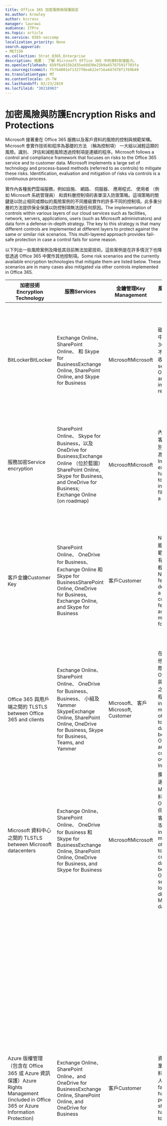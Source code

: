```yaml
---
title: Office 365 加密風險與保護設定
ms.author: krowley
author: kccross
manager: laurawi
audience: ITPro
ms.topic: article
ms.service: O365-seccomp
localization_priority: None
search.appverid:
- MET150
ms.collection: Strat_O365_Enterprise
description: 摘要： 了解 Microsoft Office 365 中的資料恢復能力。
ms.openlocfilehash: 650f6a915b2d35eddd30e25b9a45787591f783fa
ms.sourcegitcommit: f57b4001ef1327f0ea622e716a4d7d78f1769b49
ms.translationtype: MT
ms.contentlocale: zh-TW
ms.lasthandoff: 02/23/2019
ms.locfileid: "30218903"
---
```

# <a name="encryption-risks-and-protections"></a><span data-ttu-id="8c255-103">加密風險與防護</span><span class="sxs-lookup"><span data-stu-id="8c255-103">Encryption Risks and Protections</span></span>

<span data-ttu-id="8c255-p101">Microsoft 接著重在 Office 365 服務以及客戶資料的風險的控制與規範架構。Microsoft 會實作技術和程序為基礎的方法 （稱為控制項） 一大組以減輕這類的風險。識別、 評估和減輕風險透過控制項是連續的程序。</span><span class="sxs-lookup"><span data-stu-id="8c255-p101">Microsoft follows a control and compliance framework that focuses on risks to the Office 365 service and to customer data. Microsoft implements a large set of technology and process-based methods (referred to as controls) to mitigate these risks. Identification, evaluation and mitigation of risks via controls is a continuous process.</span></span> 

<span data-ttu-id="8c255-p102">實作內各種我們雲端服務，例如設施、 網路、 伺服器、 應用程式、 使用者 （例如 Microsoft 系統管理員） 和資料層控制項的表單深入防禦策略。這項策略的關鍵是以防止相同或類似的風險案例的不同層級實作的許多不同的控制項。此多重分層的方法提供保全保護以防控制項無法因任何原因。</span><span class="sxs-lookup"><span data-stu-id="8c255-p102">The implementation of controls within various layers of our cloud services such as facilities, network, servers, applications, users (such as Microsoft administrators) and data form a defense-in-depth strategy. The key to this strategy is that many different controls are implemented at different layers to protect against the same or similar risk scenarios. This multi-layered approach provides fail-safe protection in case a control fails for some reason.</span></span>

<span data-ttu-id="8c255-p103">以下列出一些風險案例及降低其目前無法加密技術。這些案例是在許多情況下也降低透過 Office 365 中實作其他控制項。</span><span class="sxs-lookup"><span data-stu-id="8c255-p103">Some risk scenarios and the currently available encryption technologies that mitigate them are listed below. These scenarios are in many cases also mitigated via other controls implemented in Office 365.</span></span>

| <span data-ttu-id="8c255-112">加密技術</span><span class="sxs-lookup"><span data-stu-id="8c255-112">Encryption Technology</span></span> | <span data-ttu-id="8c255-113">服務</span><span class="sxs-lookup"><span data-stu-id="8c255-113">Services</span></span> | <span data-ttu-id="8c255-114">金鑰管理</span><span class="sxs-lookup"><span data-stu-id="8c255-114">Key Management</span></span> | <span data-ttu-id="8c255-115">風險案例</span><span class="sxs-lookup"><span data-stu-id="8c255-115">Risk Scenario</span></span> | <span data-ttu-id="8c255-116">值</span><span class="sxs-lookup"><span data-stu-id="8c255-116">Value</span></span> |
|----------------------------------------------------------------------------------|--------------------------------------------------------------------------------------------------|---------------------|------------------------------------------------------------------------------------------------------------------------------------------|---------------------------------------------------------------------------------------------------------------------------------------------------------------------------------------------------------------------------------------------------------------------------------------------------------------------------------------------------------------------------------------------------------------------------------|
| <span data-ttu-id="8c255-117">BitLocker</span><span class="sxs-lookup"><span data-stu-id="8c255-117">BitLocker</span></span> | <span data-ttu-id="8c255-118">Exchange Online、 SharePoint Online、 和 Skype for Business</span><span class="sxs-lookup"><span data-stu-id="8c255-118">Exchange Online, SharePoint Online, and Skype for Business</span></span> | <span data-ttu-id="8c255-119">Microsoft</span><span class="sxs-lookup"><span data-stu-id="8c255-119">Microsoft</span></span> | <span data-ttu-id="8c255-120">磁碟或伺服器中的 Office 365 竊取或不正確地回收。</span><span class="sxs-lookup"><span data-stu-id="8c255-120">Disks or servers in Office 365 are stolen or improperly recycled.</span></span> | <span data-ttu-id="8c255-121">BitLocker 提供以防止因為竊或不正確地回收硬體 （伺服器/磁碟） 的資料遺失的保全方法。</span><span class="sxs-lookup"><span data-stu-id="8c255-121">BitLocker provides a fail-safe approach to protect against loss of data due to stolen or improperly recycled hardware (server/disk).</span></span> |
| <span data-ttu-id="8c255-122">服務加密</span><span class="sxs-lookup"><span data-stu-id="8c255-122">Service encryption</span></span> | <span data-ttu-id="8c255-123">SharePoint Online、 Skype for Business，以及 OneDrive for Business;Exchange Online （位於藍圖）</span><span class="sxs-lookup"><span data-stu-id="8c255-123">SharePoint Online, Skype for Business, and OneDrive for Business; Exchange Online (on roadmap)</span></span> | <span data-ttu-id="8c255-124">Microsoft</span><span class="sxs-lookup"><span data-stu-id="8c255-124">Microsoft</span></span> | <span data-ttu-id="8c255-125">內部或外部駭客嘗試存取個別檔案/資料為 blob。</span><span class="sxs-lookup"><span data-stu-id="8c255-125">Internal or external hacker tries to access individual files/data as a blob.</span></span> | <span data-ttu-id="8c255-p104">將加密的資料無法解密沒有存取權。協助減輕駭客存取資料的風險。</span><span class="sxs-lookup"><span data-stu-id="8c255-p104">The encrypted data cannot be decrypted without access to keys. Helps to mitigate risk of a hacker accessing data.</span></span> |
| <span data-ttu-id="8c255-128">客戶金鑰</span><span class="sxs-lookup"><span data-stu-id="8c255-128">Customer Key</span></span> | <span data-ttu-id="8c255-129">SharePoint Online、 OneDrive for Business、 Exchange Online 和 Skype for Business</span><span class="sxs-lookup"><span data-stu-id="8c255-129">SharePoint Online, OneDrive for Business, Exchange Online, and Skype for Business</span></span> | <span data-ttu-id="8c255-130">客戶</span><span class="sxs-lookup"><span data-stu-id="8c255-130">Customer</span></span> | <span data-ttu-id="8c255-131">N/A （這項功能的設計為規範功能 ； 沒有任何風險減輕方式）。</span><span class="sxs-lookup"><span data-stu-id="8c255-131">N/A (This feature is designed as a compliance feature; not as a mitigation for any risk.)</span></span> | <span data-ttu-id="8c255-132">可協助客戶符合內部法規和規範義務並維持與 Office 365 服務和撤銷 Microsoft 的資料的存取權的能力</span><span class="sxs-lookup"><span data-stu-id="8c255-132">Helps customers meet internal regulation and compliance obligations, and the ability to leave the Office 365 service and revoke Microsoft’s access to data</span></span> |
| <span data-ttu-id="8c255-133">Office 365 與用戶端之間的 TLS</span><span class="sxs-lookup"><span data-stu-id="8c255-133">TLS between Office 365 and clients</span></span> | <span data-ttu-id="8c255-134">Exchange Online、 SharePoint Online、 OneDrive for Business、 Business、 小組及 Yammer Skype</span><span class="sxs-lookup"><span data-stu-id="8c255-134">Exchange Online, SharePoint Online, OneDrive for Business, Skype for Business, Teams, and Yammer</span></span> | <span data-ttu-id="8c255-135">Microsoft、 客戶</span><span class="sxs-lookup"><span data-stu-id="8c255-135">Microsoft, Customer</span></span> | <span data-ttu-id="8c255-136">在中間人或其他攻擊點選網際網路上的 Office 365 與用戶端電腦之間的資料流程。</span><span class="sxs-lookup"><span data-stu-id="8c255-136">Man-in-the-middle or other attack to tap the data flow between Office 365 and client computers over Internet.</span></span> | <span data-ttu-id="8c255-137">這項實作提供值給 Microsoft 和客戶並為其流向為 Office 365 與用戶端之間可確保資料完整性。</span><span class="sxs-lookup"><span data-stu-id="8c255-137">This implementation provides value to both Microsoft and customers and assures data integrity as it flows between Office 365 and the client.</span></span> |
| <span data-ttu-id="8c255-138">Microsoft 資料中心之間的 TLS</span><span class="sxs-lookup"><span data-stu-id="8c255-138">TLS between Microsoft datacenters</span></span> | <span data-ttu-id="8c255-139">Exchange Online、 SharePoint Online、 OneDrive for Business 和 Skype for Business</span><span class="sxs-lookup"><span data-stu-id="8c255-139">Exchange Online, SharePoint Online, OneDrive for Business, and Skype for Business</span></span> | <span data-ttu-id="8c255-140">Microsoft</span><span class="sxs-lookup"><span data-stu-id="8c255-140">Microsoft</span></span> | <span data-ttu-id="8c255-141">攔截或其他點選位於不同的 Microsoft 資料中心的 Office 365 伺服器之間的客戶資料流的攻擊。</span><span class="sxs-lookup"><span data-stu-id="8c255-141">Man-in-the-middle or other attack to tap the customer data flow between Office 365 servers located in different Microsoft datacenters.</span></span> | <span data-ttu-id="8c255-142">這項實作是另一種方法來保護資料針對 Microsoft 資料中心間的攻擊。</span><span class="sxs-lookup"><span data-stu-id="8c255-142">This implementation is another method to protect data against attacks between Microsoft datacenters.</span></span> |
| <span data-ttu-id="8c255-143">Azure 版權管理 （包含在 Office 365 或 Azure 資訊保護）</span><span class="sxs-lookup"><span data-stu-id="8c255-143">Azure Rights Management (included in Office 365 or Azure Information Protection)</span></span> | <span data-ttu-id="8c255-144">Exchange Online、 SharePoint Online，and OneDrive for Business</span><span class="sxs-lookup"><span data-stu-id="8c255-144">Exchange Online, SharePoint Online, and OneDrive for Business</span></span> | <span data-ttu-id="8c255-145">客戶</span><span class="sxs-lookup"><span data-stu-id="8c255-145">Customer</span></span> | <span data-ttu-id="8c255-146">資料可分為作業的不應有資料的存取權的人員。</span><span class="sxs-lookup"><span data-stu-id="8c255-146">Data falls into the hands of a person who should not have access to the data.</span></span> | <span data-ttu-id="8c255-p105">Azure 的資訊保護使用 Azure RMS 以提供值給客戶使用的加密、 identity 及授權的原則說明安全的檔案和電子郵件跨多個裝置。Azure RMS 提供值給其中所有電子郵件來自 Office 365 中符合特定準則 （亦即給特定地址的所有電子郵件） 可以自動加密之前所要取得傳送到另一個收件者的客戶。</span><span class="sxs-lookup"><span data-stu-id="8c255-p105">Azure Information Protection uses Azure RMS which provides value to customers by using encryption, identity, and authorization policies to help secure files and email across multiple devices. Azure RMS provides value to customers where all emails originating from Office 365 that match certain criteria (i.e., all emails to a certain address) can be automatically encrypted before they get sent to another recipient.</span></span> |
| <span data-ttu-id="8c255-149">S/MIME</span><span class="sxs-lookup"><span data-stu-id="8c255-149">S/MIME</span></span> | <span data-ttu-id="8c255-150">Exchange Online</span><span class="sxs-lookup"><span data-stu-id="8c255-150">Exchange Online</span></span> | <span data-ttu-id="8c255-151">客戶</span><span class="sxs-lookup"><span data-stu-id="8c255-151">Customer</span></span> | <span data-ttu-id="8c255-152">電子郵件可分為作業的未預定的收件者的人員。</span><span class="sxs-lookup"><span data-stu-id="8c255-152">Email falls into the hands of a person who is not the intended recipient.</span></span> | <span data-ttu-id="8c255-153">S/MIME 以確保使用 S/MIME 加密的電子郵件僅解密直接收件者的電子郵件，客戶提供值。</span><span class="sxs-lookup"><span data-stu-id="8c255-153">S/MIME provides value to customers by assuring that email encrypted with S/MIME can only be decrypted by the direct recipient of the email.</span></span> |
| <span data-ttu-id="8c255-154">Office 365 郵件加密</span><span class="sxs-lookup"><span data-stu-id="8c255-154">Office 365 Message Encryption</span></span> | <span data-ttu-id="8c255-155">Exchange Online、 SharePoint Online</span><span class="sxs-lookup"><span data-stu-id="8c255-155">Exchange Online, SharePoint Online</span></span> | <span data-ttu-id="8c255-156">客戶</span><span class="sxs-lookup"><span data-stu-id="8c255-156">Customer</span></span> | <span data-ttu-id="8c255-157">電子郵件，包括受保護的附件都屬於作業的人內或外部 Office 365 不是預定的收件者的電子郵件。</span><span class="sxs-lookup"><span data-stu-id="8c255-157">Email, including protected attachments, falls in hands of a person either within or outside Office 365 who is not the intended recipient of the email.</span></span> | <span data-ttu-id="8c255-158">OME 提供值給客戶其中所有電子郵件來自 Office 365 中符合特定準則 （亦即給特定地址的所有電子郵件） 會自動加密之前所要取得傳送至另一個內部或外部收件者。</span><span class="sxs-lookup"><span data-stu-id="8c255-158">OME provides value to customers where all emails originating from Office 365 that match certain criteria (i.e., all emails to a certain address) are automatically encrypted before they get sent to another internal or an external recipient.</span></span> |
| <span data-ttu-id="8c255-159">與協力廠商組織的 SMTP TLS</span><span class="sxs-lookup"><span data-stu-id="8c255-159">SMTP TLS with partner organization</span></span> | <span data-ttu-id="8c255-160">Exchange Online</span><span class="sxs-lookup"><span data-stu-id="8c255-160">Exchange Online</span></span> | <span data-ttu-id="8c255-161">客戶</span><span class="sxs-lookup"><span data-stu-id="8c255-161">Customer</span></span> | <span data-ttu-id="8c255-162">電子郵件是透過從 Office 365 租用戶至另一個合作夥伴組織的傳送過程中的中間人或其他攻擊的攔截。</span><span class="sxs-lookup"><span data-stu-id="8c255-162">Email is intercepted via a man-in-the-middle or other attack while in transit from an Office 365 tenant to another partner organization.</span></span> | <span data-ttu-id="8c255-163">此案例會提供值給客戶如此他們可以傳送/接收其 Office 365 租用戶和加密的 SMTP 通道內的其合作夥伴電子郵件組織之間的所有電子郵件。</span><span class="sxs-lookup"><span data-stu-id="8c255-163">This scenario provides value to the customer such that they can send/receive all emails between their Office 365 tenant and their partner’s email organization inside an encrypted SMTP channel.</span></span> |

## <a name="encryption-technologies-available-in-office-365-multi-tenant-environments"></a><span data-ttu-id="8c255-164">Office 365 的多重租賃環境中可用的加密技術</span><span class="sxs-lookup"><span data-stu-id="8c255-164">Encryption technologies available in Office 365 multi-tenant environments</span></span>

| <span data-ttu-id="8c255-165">加密技術</span><span class="sxs-lookup"><span data-stu-id="8c255-165">Encryption Technology</span></span> | <span data-ttu-id="8c255-166">由實作</span><span class="sxs-lookup"><span data-stu-id="8c255-166">Implemented by</span></span> | <span data-ttu-id="8c255-167">金鑰交換演算法和強度</span><span class="sxs-lookup"><span data-stu-id="8c255-167">Key Exchange Algorithm and Strength</span></span> | <span data-ttu-id="8c255-168">金鑰管理 \*</span><span class="sxs-lookup"><span data-stu-id="8c255-168">Key Management\*</span></span> | <span data-ttu-id="8c255-169">FIPS 140-2 驗證</span><span class="sxs-lookup"><span data-stu-id="8c255-169">FIPS 140-2 Validated</span></span> |
|----------------------------------------------------------------------------------|-------------------------|------------------------------------------------------------------------------------------------------------------------------------------------------------------------------------|--------------------------------------------------------------------------------------------------------------------------------------------------------------------------------------------------------------------------------------------------------------------------------------------------------------------------------------------------------------------------------------------------------------------------------------------------------------------------------------------------------------------------------------------------------------------------------------------------------------------------------------------------------------------------------------------------------------------------------------------------------------------------------------------------------------------------------------------------------------------------------------------------------------|-----------------------------------------------------------------------|
| <span data-ttu-id="8c255-170">BitLocker</span><span class="sxs-lookup"><span data-stu-id="8c255-170">BitLocker</span></span> | <span data-ttu-id="8c255-171">Exchange Online</span><span class="sxs-lookup"><span data-stu-id="8c255-171">Exchange Online</span></span> | <span data-ttu-id="8c255-172">AES 128 位元 +</span><span class="sxs-lookup"><span data-stu-id="8c255-172">AES 128-bit+</span></span> | <span data-ttu-id="8c255-p106">AES 外部索引鍵儲存在密碼安全和 Exchange 伺服器的登錄中。秘密安全是需要高層級的權限提高及核准存取的安全存放庫。Access 可以要求並核准只能透過使用呼叫 Lockbox 內部工具。AES 外部索引鍵是也儲存在信任的平台模組中的伺服器。48 位數數字密碼會儲存在 Active Directory，並且受到 Lockbox。</span><span class="sxs-lookup"><span data-stu-id="8c255-p106">AES external key is stored in a Secret Safe and in the registry of the Exchange server. The Secret Safe is a secured repository that requires high-level elevation and approvals to access. Access can be requested and approved only by using an internal tool called Lockbox. The AES external key is also stored in the Trusted Platform Module in the server. A 48-digit numerical password is stored in Active Directory and protected by Lockbox.</span></span> | <span data-ttu-id="8c255-178">是，使用之伺服器 AES 256 位元 \* \*</span><span class="sxs-lookup"><span data-stu-id="8c255-178">Yes, for servers that use AES 256-bit\*\*</span></span> |
|  | <span data-ttu-id="8c255-179">SharePoint Online</span><span class="sxs-lookup"><span data-stu-id="8c255-179">SharePoint Online</span></span> | <span data-ttu-id="8c255-180">AES 256 位元</span><span class="sxs-lookup"><span data-stu-id="8c255-180">AES 256-bit</span></span> | <span data-ttu-id="8c255-p107">AES 外部索引鍵儲存在密碼安全。秘密安全是需要高層級的權限提高及核准存取的安全存放庫。Access 可以要求並核准只能透過使用呼叫 Lockbox 內部工具。AES 外部索引鍵是也儲存在信任的平台模組中的伺服器。48 位數數字密碼會儲存在 Active Directory，並且受到 Lockbox。</span><span class="sxs-lookup"><span data-stu-id="8c255-p107">AES external key is stored in a Secret Safe. The Secret Safe is a secured repository that requires high-level elevation and approvals to access. Access can be requested and approved only by using an internal tool called Lockbox. The AES external key is also stored in the Trusted Platform Module in the server. A 48-digit numerical password is stored in Active Directory and protected by Lockbox.</span></span> | <span data-ttu-id="8c255-186">是</span><span class="sxs-lookup"><span data-stu-id="8c255-186">Yes</span></span> |
|  | <span data-ttu-id="8c255-187">商務用 Skype</span><span class="sxs-lookup"><span data-stu-id="8c255-187">Skype for Business</span></span> | <span data-ttu-id="8c255-188">AES 256 位元</span><span class="sxs-lookup"><span data-stu-id="8c255-188">AES 256-bit</span></span> | <span data-ttu-id="8c255-p108">AES 外部索引鍵儲存在密碼安全。秘密安全是需要高層級的權限提高及核准存取的安全存放庫。Access 可以要求並核准只能透過使用呼叫 Lockbox 內部工具。AES 外部索引鍵是也儲存在信任的平台模組中的伺服器。48 位數數字密碼會儲存在 Active Directory，並且受到 Lockbox。</span><span class="sxs-lookup"><span data-stu-id="8c255-p108">AES external key is stored in a Secret Safe. The Secret Safe is a secured repository that requires high-level elevation and approvals to access. Access can be requested and approved only by using an internal tool called Lockbox. The AES external key is also stored in the Trusted Platform Module in the server. A 48-digit numerical password is stored in Active Directory and protected by Lockbox.</span></span> | <span data-ttu-id="8c255-194">是</span><span class="sxs-lookup"><span data-stu-id="8c255-194">Yes</span></span> |
| <span data-ttu-id="8c255-195">服務加密</span><span class="sxs-lookup"><span data-stu-id="8c255-195">Service Encryption</span></span> | <span data-ttu-id="8c255-196">SharePoint Online</span><span class="sxs-lookup"><span data-stu-id="8c255-196">SharePoint Online</span></span> | <span data-ttu-id="8c255-197">AES 256 位元</span><span class="sxs-lookup"><span data-stu-id="8c255-197">AES 256-bit</span></span> | <span data-ttu-id="8c255-p109">用來加密 blob 的機碼儲存在 SharePoint Online 內容資料庫。SharePoint Online 內容資料庫會受到資料庫的存取控制及靜態加密。使用 TDE Azure SQL 資料庫中執行加密。在 SharePoint Online、 不在租用戶層級的服務層級都是這些機密資料。（有時稱為主索引鍵） 這些機密資料儲存在稱為 「 機碼儲存在個別安全儲存機制。TDE 提供在作用中的資料庫和資料庫備份和交易記錄檔的其餘部分的安全性。當客戶提供選擇性的機碼時，客戶機碼儲存在 Azure 機碼存放庫，並服務使用按鍵來加密租用戶金鑰，這用來加密網站金鑰，然後用來加密檔案層級索引鍵。基本上時客戶提供金鑰, 已導入新的金鑰階層。</span><span class="sxs-lookup"><span data-stu-id="8c255-p109">The keys used to encrypt the blobs are stored in the SharePoint Online Content Database. The SharePoint Online Content Databases is protected by database access controls and encryption at rest. Encryption is performed using TDE in Azure SQL Database. These secrets are at the service level for SharePoint Online, not at the tenant level. These secrets (sometimes referred to as the master keys) are stored in a separate secure repository called the Key Store. TDE provides security at rest for both the active database and the database backups and transaction logs. When customers provide the optional key, the customer key is stored in Azure Key Vault, and the service uses the key to encrypt a tenant key, which is used to encrypt a site key, which is then used to encrypt the file level keys. Essentially, a new key hierarchy is introduced when the customer provides a key.</span></span> | <span data-ttu-id="8c255-206">是</span><span class="sxs-lookup"><span data-stu-id="8c255-206">Yes</span></span> |
|  | <span data-ttu-id="8c255-207">商務用 Skype</span><span class="sxs-lookup"><span data-stu-id="8c255-207">Skype for Business</span></span> | <span data-ttu-id="8c255-208">AES 256 位元</span><span class="sxs-lookup"><span data-stu-id="8c255-208">AES 256-bit</span></span> | <span data-ttu-id="8c255-p110">使用不同的隨機產生的 256 位元金鑰加密資料的每一個小細節。加密金鑰已儲存在相對應的中繼資料 XML 檔的也要加密以每個會議的主要金鑰。一次每次會議也會隨機產生主要金鑰。</span><span class="sxs-lookup"><span data-stu-id="8c255-p110">Each piece of data is encrypted using a different randomly generated 256-bit key. The encryption key is stored in a corresponding metadata XML file which is also encrypted by a per-conference master key. The master key is also randomly generated once per conference.</span></span> | <span data-ttu-id="8c255-212">是</span><span class="sxs-lookup"><span data-stu-id="8c255-212">Yes</span></span> |
|  | <span data-ttu-id="8c255-213">Exchange Online</span><span class="sxs-lookup"><span data-stu-id="8c255-213">Exchange Online</span></span> | <span data-ttu-id="8c255-214">AES 256 位元</span><span class="sxs-lookup"><span data-stu-id="8c255-214">AES 256-bit</span></span> | <span data-ttu-id="8c255-215">使用資料加密原則使用控制由 Microsoft （位於藍圖） 或客戶 （當客戶機碼是） 的加密金鑰加密每個信箱。</span><span class="sxs-lookup"><span data-stu-id="8c255-215">Each mailbox is encrypted using a data encryption policy that uses encryption keys controlled by Microsoft (on roadmap) or by the customer (when Customer Key is used).</span></span> | <span data-ttu-id="8c255-216">是</span><span class="sxs-lookup"><span data-stu-id="8c255-216">Yes</span></span> |
| <span data-ttu-id="8c255-217">Office 365 與用戶端/協力廠商之間的 TLS</span><span class="sxs-lookup"><span data-stu-id="8c255-217">TLS between Office 365 and clients/partners</span></span> | <span data-ttu-id="8c255-218">Exchange Online</span><span class="sxs-lookup"><span data-stu-id="8c255-218">Exchange Online</span></span> | [<span data-ttu-id="8c255-219">支援多個編碼器套件的隨機 TLS</span><span class="sxs-lookup"><span data-stu-id="8c255-219">Opportunistic TLS supporting multiple cipher suites</span></span>](https://technet.microsoft.com/en-us/library/mt163898.aspx) | <span data-ttu-id="8c255-220">Exchange Online (outlook.office.com) 的 TLS 憑證是由巴爾的摩 CyberTrust 根發出 2048年位元 SHA256RSA 憑證。</span><span class="sxs-lookup"><span data-stu-id="8c255-220">The TLS certificate for Exchange Online (outlook.office.com) is a 2048-bit SHA256RSA certificate issued by Baltimore CyberTrust Root.</span></span> <br> <br> <span data-ttu-id="8c255-221">Exchange Online 的 TLS 根憑證是由巴爾的摩 CyberTrust 根發出 2048年位元 SHA1RSA 憑證。</span><span class="sxs-lookup"><span data-stu-id="8c255-221">The TLS root certificate for Exchange Online is a 2048-bit SHA1RSA certificate issued by Baltimore CyberTrust Root.</span></span> | <span data-ttu-id="8c255-222">[是]、 具有 256 位元加密強度的 TLS 1.2 時</span><span class="sxs-lookup"><span data-stu-id="8c255-222">Yes, when TLS 1.2 with 256-bit cipher strength is used</span></span> |
|  | <span data-ttu-id="8c255-223">SharePoint Online</span><span class="sxs-lookup"><span data-stu-id="8c255-223">SharePoint Online</span></span> | <span data-ttu-id="8c255-224">使用 AES 256 TLS 1.2 版</span><span class="sxs-lookup"><span data-stu-id="8c255-224">TLS 1.2 with AES 256</span></span> <br> <br> <span data-ttu-id="8c255-225">[商務用 OneDrive 和 SharePoint Online 中的資料加密](https://technet.microsoft.com/en-us/library/dn905447.aspx) (英文)</span><span class="sxs-lookup"><span data-stu-id="8c255-225">[Data Encryption in OneDrive for Business and SharePoint Online](https://technet.microsoft.com/en-us/library/dn905447.aspx)</span></span> | <span data-ttu-id="8c255-226">SharePoint Online 的 TLS 憑證 (\*。 sharepoint.com) 是由巴爾的摩 CyberTrust 根發出 2048年位元 SHA256RSA 憑證。</span><span class="sxs-lookup"><span data-stu-id="8c255-226">The TLS certificate for SharePoint Online (\*.sharepoint.com) is a 2048-bit SHA256RSA certificate issued by Baltimore CyberTrust Root.</span></span> <br> <br> <span data-ttu-id="8c255-227">SharePoint Online 的 TLS 根憑證是由巴爾的摩 CyberTrust 根發出 2048年位元 SHA1RSA 憑證。</span><span class="sxs-lookup"><span data-stu-id="8c255-227">The TLS root certificate for SharePoint Online is a 2048-bit SHA1RSA certificate issued by Baltimore CyberTrust Root.</span></span> | <span data-ttu-id="8c255-228">是</span><span class="sxs-lookup"><span data-stu-id="8c255-228">Yes</span></span> |
|  | <span data-ttu-id="8c255-229">商務用 Skype</span><span class="sxs-lookup"><span data-stu-id="8c255-229">Skype for Business</span></span> | [<span data-ttu-id="8c255-230">TLS 進行 SIP 通訊和 PSOM 資料共用工作階段</span><span class="sxs-lookup"><span data-stu-id="8c255-230">TLS for SIP communications and PSOM data sharing sessions</span></span>](https://support.office.com/article/Set-up-your-network-for-Skype-for-Business-Online-d21f89b0-3afc-432e-b735-036b2432fdbf) | <span data-ttu-id="8c255-231">Skype for Business 的 TLS 憑證 (\*。 建立與 lync.com) 是由巴爾的摩 CyberTrust 根發出 2048年位元 SHA256RSA 憑證。</span><span class="sxs-lookup"><span data-stu-id="8c255-231">The TLS certificate for Skype for Business (\*.lync.com) is a 2048-bit SHA256RSA certificate issued by Baltimore CyberTrust Root.</span></span> <br> <br> <span data-ttu-id="8c255-232">Skype for Business 的 TLS 根憑證是由巴爾的摩 CyberTrust 根發出 2048年位元 SHA256RSA 憑證。</span><span class="sxs-lookup"><span data-stu-id="8c255-232">The TLS root certificate for Skype for Business is a 2048-bit SHA256RSA certificate issued by Baltimore CyberTrust Root.</span></span> | <span data-ttu-id="8c255-233">是</span><span class="sxs-lookup"><span data-stu-id="8c255-233">Yes</span></span> |
|  | <span data-ttu-id="8c255-234">Microsoft Teams</span><span class="sxs-lookup"><span data-stu-id="8c255-234">Microsoft Teams</span></span> | <span data-ttu-id="8c255-235">使用 AES 256 TLS 1.2 版</span><span class="sxs-lookup"><span data-stu-id="8c255-235">TLS 1.2 with AES 256</span></span> <br> <br> [<span data-ttu-id="8c255-236">常見問題集相關的 Microsoft 小組 – 系統說明</span><span class="sxs-lookup"><span data-stu-id="8c255-236">Frequently asked questions about Microsoft Teams – Admin Help</span></span>](https://docs.microsoft.com/MicrosoftTeams/teams-overview) | <span data-ttu-id="8c255-237">（teams.microsoft.com、 edge.skype.com） 的 Microsoft 小組的 TLS 憑證是由巴爾的摩 CyberTrust 根發出 2048年位元 SHA256RSA 憑證。</span><span class="sxs-lookup"><span data-stu-id="8c255-237">The TLS certificate for Microsoft Teams (teams.microsoft.com, edge.skype.com) is a 2048-bit SHA256RSA certificate issued by Baltimore CyberTrust Root.</span></span> <br> <br> <span data-ttu-id="8c255-238">Microsoft 小組的 TLS 根憑證是由巴爾的摩 CyberTrust 根發出 2048年位元 SHA256RSA 憑證。</span><span class="sxs-lookup"><span data-stu-id="8c255-238">The TLS root certificate for Microsoft Teams is a 2048-bit SHA256RSA certificate issued by Baltimore CyberTrust Root.</span></span> | <span data-ttu-id="8c255-239">是</span><span class="sxs-lookup"><span data-stu-id="8c255-239">Yes</span></span> |
| <span data-ttu-id="8c255-240">Microsoft 資料中心之間的 TLS</span><span class="sxs-lookup"><span data-stu-id="8c255-240">TLS between Microsoft datacenters</span></span> | <span data-ttu-id="8c255-241">所有的 Office 365 服務</span><span class="sxs-lookup"><span data-stu-id="8c255-241">All Office 365 services</span></span> | <span data-ttu-id="8c255-242">使用 AES 256 TLS 1.2 版</span><span class="sxs-lookup"><span data-stu-id="8c255-242">TLS 1.2 with AES 256</span></span> <br> <br> <span data-ttu-id="8c255-243">安全即時傳輸通訊協定 (SRTP)</span><span class="sxs-lookup"><span data-stu-id="8c255-243">Secure Real-time Transport Protocol (SRTP)</span></span> | <span data-ttu-id="8c255-244">Microsoft 會使用內部受管理及部署的憑證授權單位的 Microsoft 資料中心間的伺服器對伺服器通訊。</span><span class="sxs-lookup"><span data-stu-id="8c255-244">Microsoft uses an internally managed and deployed certification authority for server-to-server communications between Microsoft datacenters.</span></span> | <span data-ttu-id="8c255-245">是</span><span class="sxs-lookup"><span data-stu-id="8c255-245">Yes</span></span> |
| <span data-ttu-id="8c255-246">Azure 版權管理 （包含在 Office 365 或 Azure 資訊保護）</span><span class="sxs-lookup"><span data-stu-id="8c255-246">Azure Rights Management (included in Office 365 or Azure Information Protection)</span></span> | <span data-ttu-id="8c255-247">Exchange Online</span><span class="sxs-lookup"><span data-stu-id="8c255-247">Exchange Online</span></span> | <span data-ttu-id="8c255-p111">支援[密碼編譯模式 2](https://docs.microsoft.com/previous-versions/windows/it-pro/windows-server-2008-R2-and-2008/hh867439(v=ws.10))、 更新及增強 RMS 密碼編譯實作。它支援 RSA 2048 簽章和加密，並且 SHA-1 256 中簽章的雜湊。</span><span class="sxs-lookup"><span data-stu-id="8c255-p111">Supports [Cryptographic Mode 2](https://docs.microsoft.com/previous-versions/windows/it-pro/windows-server-2008-R2-and-2008/hh867439(v=ws.10)), an updated and enhanced RMS cryptographic implementation. It supports RSA 2048 for signature and encryption, and SHA-256 for hash in the signature.</span></span> | <span data-ttu-id="8c255-250">[受管理的 microsoft](https://docs.microsoft.com/azure/information-protection/plan-implement-tenant-key)。</span><span class="sxs-lookup"><span data-stu-id="8c255-250">[Managed by Microsoft](https://docs.microsoft.com/azure/information-protection/plan-implement-tenant-key).</span></span> | <span data-ttu-id="8c255-251">是</span><span class="sxs-lookup"><span data-stu-id="8c255-251">Yes</span></span> |
|  | <span data-ttu-id="8c255-252">SharePoint Online</span><span class="sxs-lookup"><span data-stu-id="8c255-252">SharePoint Online</span></span> | <span data-ttu-id="8c255-p112">支援[密碼編譯模式 2](https://docs.microsoft.com/previous-versions/windows/it-pro/windows-server-2008-R2-and-2008/hh867439(v=ws.10))、 更新及增強 RMS 密碼編譯實作。它支援 RSA 2048 的簽章和加密，以及 SHA-1 256 個簽章。</span><span class="sxs-lookup"><span data-stu-id="8c255-p112">Supports [Cryptographic Mode 2](https://docs.microsoft.com/previous-versions/windows/it-pro/windows-server-2008-R2-and-2008/hh867439(v=ws.10)), an updated and enhanced RMS cryptographic implementation. It supports RSA 2048 for signature and encryption, and SHA-256 for signature.</span></span> | <span data-ttu-id="8c255-255">[受管理的 microsoft](https://docs.microsoft.com/azure/information-protection/plan-implement-tenant-key)，這是預設的設定 ；或</span><span class="sxs-lookup"><span data-stu-id="8c255-255">[Managed by Microsoft](https://docs.microsoft.com/azure/information-protection/plan-implement-tenant-key), which is the default setting; or</span></span> <br> <br> <span data-ttu-id="8c255-p113">這是 Microsoft managed 金鑰另一種替代客戶管理。具有受 IT 管理 Azure 訂閱的組織可以使用 BYOK 並記錄在沒有額外收費及其使用方式。如需詳細資訊，請參閱 ＜[將您自己的金鑰的實作](https://docs.microsoft.com/azure/information-protection/plan-implement-tenant-key)。在此組態中，Thales Hsm 來保護您的機碼。如需詳細資訊，請參閱[Thales Hsm 和 Azure RMS](http://www.thales-esecurity.com/msrms/cloud)。</span><span class="sxs-lookup"><span data-stu-id="8c255-p113">Customer-managed, which is an alternative to Microsoft-managed keys. Organization that have an IT-managed Azure subscription can use BYOK and log its usage at no extra charge. For more information, see [Implementing bring your own key](https://docs.microsoft.com/azure/information-protection/plan-implement-tenant-key). In this configuration, Thales HSMs are used to protect your keys. For more information, see [Thales HSMs and Azure RMS](http://www.thales-esecurity.com/msrms/cloud).</span></span> | <span data-ttu-id="8c255-261">是</span><span class="sxs-lookup"><span data-stu-id="8c255-261">Yes</span></span> |
| <span data-ttu-id="8c255-262">S/MIME</span><span class="sxs-lookup"><span data-stu-id="8c255-262">S/MIME</span></span> | <span data-ttu-id="8c255-263">Exchange Online</span><span class="sxs-lookup"><span data-stu-id="8c255-263">Exchange Online</span></span> | <span data-ttu-id="8c255-264">密碼編譯訊息語法標準 1.5 (PKCS #7)</span><span class="sxs-lookup"><span data-stu-id="8c255-264">Cryptographic Message Syntax Standard 1.5 (PKCS #7)</span></span> | <span data-ttu-id="8c255-p114">客戶管理公開金鑰基礎結構部署而定。金鑰管理由客戶、 執行和 Microsoft 永遠不會有權存取私密金鑰用於簽署及解密。</span><span class="sxs-lookup"><span data-stu-id="8c255-p114">Depends on the customer-managed public key infrastructure deployed. Key management is performed by the customer, and Microsoft never has access to the private keys used for signing and decryption.</span></span> | <span data-ttu-id="8c255-267">是，設定來加密 3DES 或 AES256 的外寄郵件時</span><span class="sxs-lookup"><span data-stu-id="8c255-267">Yes, when configured to encrypt outgoing messages with 3DES or AES256</span></span> |
| <span data-ttu-id="8c255-268">Office 365 郵件加密</span><span class="sxs-lookup"><span data-stu-id="8c255-268">Office 365 Message Encryption</span></span> | <span data-ttu-id="8c255-269">Exchange Online</span><span class="sxs-lookup"><span data-stu-id="8c255-269">Exchange Online</span></span> | <span data-ttu-id="8c255-270">Azure RMS ([密碼編譯模式 2](https://technet.microsoft.com/en-us/library/dn569290.aspx) -簽章和加密的 RSA 2048 和 SHA-1 256 個簽章) 相同</span><span class="sxs-lookup"><span data-stu-id="8c255-270">Same as Azure RMS ([Cryptographic Mode 2](https://technet.microsoft.com/en-us/library/dn569290.aspx) - RSA 2048 for signature and encryption, and SHA-256 for signature)</span></span> | <span data-ttu-id="8c255-p115">使用 Azure 資訊保護做為其加密基礎結構。使用的加密方法取決於您用來取得用來加密和解密的郵件的 RMS 金鑰。</span><span class="sxs-lookup"><span data-stu-id="8c255-p115">Uses Azure Information Protection as its encryption infrastructure. The encryption method used depends on where you obtain the RMS keys used to encrypt and decrypt messages.</span></span> | <span data-ttu-id="8c255-273">是</span><span class="sxs-lookup"><span data-stu-id="8c255-273">Yes</span></span> |
| <span data-ttu-id="8c255-274">與協力廠商組織的 SMTP TLS</span><span class="sxs-lookup"><span data-stu-id="8c255-274">SMTP TLS with partner organization</span></span> | <span data-ttu-id="8c255-275">Exchange Online</span><span class="sxs-lookup"><span data-stu-id="8c255-275">Exchange Online</span></span> | <span data-ttu-id="8c255-276">使用 AES 256 TLS 1.2 版</span><span class="sxs-lookup"><span data-stu-id="8c255-276">TLS 1.2 with AES 256</span></span> | <span data-ttu-id="8c255-277">Exchange Online (outlook.office.com) 的 TLS 憑證是由巴爾的摩 CyberTrust 根發出 2048年位元 SHA256RSA 憑證。</span><span class="sxs-lookup"><span data-stu-id="8c255-277">The TLS certificate for Exchange Online (outlook.office.com) is a 2048-bit SHA256RSA certificate issued by Baltimore CyberTrust Root.</span></span> <br> <br> <span data-ttu-id="8c255-278">Exchange Online 的 TLS 根憑證是由巴爾的摩 CyberTrust 根發出 2048年位元 SHA1RSA 憑證。</span><span class="sxs-lookup"><span data-stu-id="8c255-278">The TLS root certificate for Exchange Online is a 2048-bit SHA1RSA certificate issued by Baltimore CyberTrust Root.</span></span> | <span data-ttu-id="8c255-279">[是]、 具有 256 位元加密強度的 TLS 1.2 時</span><span class="sxs-lookup"><span data-stu-id="8c255-279">Yes, when TLS 1.2 with 256-bit cipher strength is used</span></span> |

<span data-ttu-id="8c255-280">\**此表格中所參照的 TLS 憑證是為 US 資料中心;非 US 資料中心也會使用 2048年位元 SHA256RSA 憑證。*</span><span class="sxs-lookup"><span data-stu-id="8c255-280">\**TLS certificates referenced in this table are for US datacenters; non-US datacenters also use 2048-bit SHA256RSA certificates.*</span></span>

<span data-ttu-id="8c255-281">\*\**Exchange Online 的多租用戶環境中大部分的伺服器已部署與 BitLocker AES 256 位元加密。使用 AES 128 位元的伺服器已被淘汰。*</span><span class="sxs-lookup"><span data-stu-id="8c255-281">\*\**Most servers in the Exchange Online multi-tenant environment have been deployed with AES 256-bit encryption for BitLocker. Servers using AES 128-bit are being phased out.*</span></span>

## <a name="encryption-technologies-available-in-government-cloud-community-environments"></a><span data-ttu-id="8c255-282">政府社群雲端的環境中可用的加密技術</span><span class="sxs-lookup"><span data-stu-id="8c255-282">Encryption technologies available in Government cloud community environments</span></span>

| <span data-ttu-id="8c255-283">加密技術</span><span class="sxs-lookup"><span data-stu-id="8c255-283">Encryption Technology</span></span> | <span data-ttu-id="8c255-284">由實作</span><span class="sxs-lookup"><span data-stu-id="8c255-284">Implemented by</span></span> | <span data-ttu-id="8c255-285">金鑰交換演算法和強度</span><span class="sxs-lookup"><span data-stu-id="8c255-285">Key Exchange Algorithm and Strength</span></span> | <span data-ttu-id="8c255-286">金鑰管理 \*</span><span class="sxs-lookup"><span data-stu-id="8c255-286">Key Management\*</span></span> | <span data-ttu-id="8c255-287">FIPS 140-2 驗證</span><span class="sxs-lookup"><span data-stu-id="8c255-287">FIPS 140-2 Validated</span></span> |
|---------------------------------------------|--------------------------------------------------------|------------------------------------------------------------------------------------------------------------------------------------------------------------------------------------|--------------------------------------------------------------------------------------------------------------------------------------------------------------------------------------------------------------------------------------------------------------------------------------------------------------------------------------------------------------------------------------------------------------------------------------------------------------------------------------------------------------------------------------------------------------------------------------------------------------------------------------------------------------------------------------------------------------------------------------------------------------------------------------------------------------------------------------------------------------------------------------------------------------|-------------------------------------------------------------------------|
| <span data-ttu-id="8c255-288">BitLocker</span><span class="sxs-lookup"><span data-stu-id="8c255-288">BitLocker</span></span> | <span data-ttu-id="8c255-289">Exchange Online</span><span class="sxs-lookup"><span data-stu-id="8c255-289">Exchange Online</span></span> | <span data-ttu-id="8c255-290">AES 256 位元</span><span class="sxs-lookup"><span data-stu-id="8c255-290">AES 256-bit</span></span> | <span data-ttu-id="8c255-p116">AES 外部索引鍵儲存在密碼安全和 Exchange 伺服器的登錄中。秘密安全是需要高層級的權限提高及核准存取的安全存放庫。Access 可以要求並核准只能透過使用呼叫 Lockbox 內部工具。AES 外部索引鍵是也儲存在信任的平台模組中的伺服器。48 位數數字密碼會儲存在 Active Directory，並且受到 Lockbox。</span><span class="sxs-lookup"><span data-stu-id="8c255-p116">AES external key is stored in a Secret Safe and in the registry of the Exchange server. The Secret Safe is a secured repository that requires high-level elevation and approvals to access. Access can be requested and approved only by using an internal tool called Lockbox. The AES external key is also stored in the Trusted Platform Module in the server. A 48-digit numerical password is stored in Active Directory and protected by Lockbox.</span></span> | <span data-ttu-id="8c255-296">是</span><span class="sxs-lookup"><span data-stu-id="8c255-296">Yes</span></span> |
|  | <span data-ttu-id="8c255-297">SharePoint Online</span><span class="sxs-lookup"><span data-stu-id="8c255-297">SharePoint Online</span></span> | <span data-ttu-id="8c255-298">AES 256 位元</span><span class="sxs-lookup"><span data-stu-id="8c255-298">AES 256-bit</span></span> | <span data-ttu-id="8c255-p117">AES 外部索引鍵儲存在密碼安全。秘密安全是需要高層級的權限提高及核准存取的安全存放庫。Access 可以要求並核准只能透過使用呼叫 Lockbox 內部工具。AES 外部索引鍵是也儲存在信任的平台模組中的伺服器。48 位數數字密碼會儲存在 Active Directory，並且受到 Lockbox。</span><span class="sxs-lookup"><span data-stu-id="8c255-p117">AES external key is stored in a Secret Safe. The Secret Safe is a secured repository that requires high-level elevation and approvals to access. Access can be requested and approved only by using an internal tool called Lockbox. The AES external key is also stored in the Trusted Platform Module in the server. A 48-digit numerical password is stored in Active Directory and protected by Lockbox.</span></span> | <span data-ttu-id="8c255-304">是</span><span class="sxs-lookup"><span data-stu-id="8c255-304">Yes</span></span> |
|  | <span data-ttu-id="8c255-305">商務用 Skype</span><span class="sxs-lookup"><span data-stu-id="8c255-305">Skype for Business</span></span> | <span data-ttu-id="8c255-306">AES 256 位元</span><span class="sxs-lookup"><span data-stu-id="8c255-306">AES 256-bit</span></span> | <span data-ttu-id="8c255-p118">AES 外部索引鍵儲存在密碼安全。秘密安全是需要高層級的權限提高及核准存取的安全存放庫。Access 可以要求並核准只能透過使用呼叫 Lockbox 內部工具。AES 外部索引鍵是也儲存在信任的平台模組中的伺服器。48 位數數字密碼會儲存在 Active Directory，並且受到 Lockbox。</span><span class="sxs-lookup"><span data-stu-id="8c255-p118">AES external key is stored in a Secret Safe. The Secret Safe is a secured repository that requires high-level elevation and approvals to access. Access can be requested and approved only by using an internal tool called Lockbox. The AES external key is also stored in the Trusted Platform Module in the server. A 48-digit numerical password is stored in Active Directory and protected by Lockbox.</span></span> | <span data-ttu-id="8c255-312">是</span><span class="sxs-lookup"><span data-stu-id="8c255-312">Yes</span></span> |
| <span data-ttu-id="8c255-313">服務加密</span><span class="sxs-lookup"><span data-stu-id="8c255-313">Service Encryption</span></span> | <span data-ttu-id="8c255-314">SharePoint Online</span><span class="sxs-lookup"><span data-stu-id="8c255-314">SharePoint Online</span></span> | <span data-ttu-id="8c255-315">AES 256 位元</span><span class="sxs-lookup"><span data-stu-id="8c255-315">AES 256-bit</span></span> | <span data-ttu-id="8c255-p119">用來加密 blob 的機碼儲存在 SharePoint Online 內容資料庫。SharePoint Online 內容資料庫會受到資料庫的存取控制及靜態加密。使用 TDE Azure SQL 資料庫中執行加密。在 SharePoint Online、 不在租用戶層級的服務層級都是這些機密資料。（有時稱為主索引鍵） 這些機密資料儲存在稱為 「 機碼儲存在個別安全儲存機制。TDE 提供在作用中的資料庫和資料庫備份和交易記錄檔的其餘部分的安全性。當客戶提供選擇性的機碼時，客戶機碼儲存在 Azure 機碼存放庫，並服務使用按鍵來加密租用戶金鑰，這用來加密網站金鑰，然後用來加密檔案層級索引鍵。基本上時客戶提供金鑰, 已導入新的金鑰階層。</span><span class="sxs-lookup"><span data-stu-id="8c255-p119">The keys used to encrypt the blobs are stored in the SharePoint Online Content Database. The SharePoint Online Content Databases is protected by database access controls and encryption at rest. Encryption is performed using TDE in Azure SQL Database. These secrets are at the service level for SharePoint Online, not at the tenant level. These secrets (sometimes referred to as the master keys) are stored in a separate secure repository called the Key Store. TDE provides security at rest for both the active database and the database backups and transaction logs. When customers provide the optional key, the Customer Key is stored in Azure Key Vault, and the service uses the key to encrypt a tenant key, which is used to encrypt a site key, which is then used to encrypt the file level keys. Essentially, a new key hierarchy is introduced when the customer provides a key.</span></span> | <span data-ttu-id="8c255-324">是</span><span class="sxs-lookup"><span data-stu-id="8c255-324">Yes</span></span> |
|  | <span data-ttu-id="8c255-325">商務用 Skype</span><span class="sxs-lookup"><span data-stu-id="8c255-325">Skype for Business</span></span> | <span data-ttu-id="8c255-326">AES 256 位元</span><span class="sxs-lookup"><span data-stu-id="8c255-326">AES 256-bit</span></span> | <span data-ttu-id="8c255-p120">使用不同的隨機產生的 256 位元金鑰加密資料的每一個小細節。加密金鑰已儲存在相對應的中繼資料 XML 檔的也要加密以每個會議的主要金鑰。一次每次會議也會隨機產生主要金鑰。</span><span class="sxs-lookup"><span data-stu-id="8c255-p120">Each piece of data is encrypted using a different randomly generated 256-bit key. The encryption key is stored in a corresponding metadata XML file which is also encrypted by a per-conference master key. The master key is also randomly generated once per conference.</span></span> | <span data-ttu-id="8c255-330">是</span><span class="sxs-lookup"><span data-stu-id="8c255-330">Yes</span></span> |
|  | <span data-ttu-id="8c255-331">Exchange Online</span><span class="sxs-lookup"><span data-stu-id="8c255-331">Exchange Online</span></span> | <span data-ttu-id="8c255-332">AES 256 位元</span><span class="sxs-lookup"><span data-stu-id="8c255-332">AES 256-bit</span></span> | <span data-ttu-id="8c255-333">使用資料加密原則使用控制由 Microsoft 或客戶 （當客戶機碼是） 的加密金鑰加密每個信箱。</span><span class="sxs-lookup"><span data-stu-id="8c255-333">Each mailbox is encrypted using a data encryption policy that uses encryption keys controlled by Microsoft or by the customer (when Customer Key is used).</span></span> | <span data-ttu-id="8c255-334">是</span><span class="sxs-lookup"><span data-stu-id="8c255-334">Yes</span></span> |
| <span data-ttu-id="8c255-335">Office 365 與用戶端/協力廠商之間的 TLS</span><span class="sxs-lookup"><span data-stu-id="8c255-335">TLS between Office 365 and clients/partners</span></span> | <span data-ttu-id="8c255-336">Exchange Online</span><span class="sxs-lookup"><span data-stu-id="8c255-336">Exchange Online</span></span> | [<span data-ttu-id="8c255-337">支援多個編碼器套件的隨機 TLS</span><span class="sxs-lookup"><span data-stu-id="8c255-337">Opportunistic TLS supporting multiple cipher suites</span></span>](https://technet.microsoft.com/en-us/library/mt163898.aspx) | <span data-ttu-id="8c255-338">Exchange Online (outlook.office.com) 的 TLS 憑證是由巴爾的摩 CyberTrust 根發出 2048年位元 SHA256RSA 憑證。</span><span class="sxs-lookup"><span data-stu-id="8c255-338">The TLS certificate for Exchange Online (outlook.office.com) is a 2048-bit SHA256RSA certificate issued by Baltimore CyberTrust Root.</span></span> <br> <br> <span data-ttu-id="8c255-339">Exchange Online 的 TLS 根憑證是由巴爾的摩 CyberTrust 根發出 2048年位元 SHA1RSA 憑證。</span><span class="sxs-lookup"><span data-stu-id="8c255-339">The TLS root certificate for Exchange Online is a 2048-bit SHA1RSA certificate issued by Baltimore CyberTrust Root.</span></span> | <span data-ttu-id="8c255-340">[是]、 具有 256 位元加密強度的 TLS 1.2 時</span><span class="sxs-lookup"><span data-stu-id="8c255-340">Yes, when TLS 1.2 with 256-bit cipher strength is used</span></span> |
|  | <span data-ttu-id="8c255-341">SharePoint Online</span><span class="sxs-lookup"><span data-stu-id="8c255-341">SharePoint Online</span></span> | <span data-ttu-id="8c255-342">使用 AES 256 TLS 1.2 版</span><span class="sxs-lookup"><span data-stu-id="8c255-342">TLS 1.2 with AES 256</span></span> | <span data-ttu-id="8c255-343">SharePoint Online 的 TLS 憑證 (\*。 sharepoint.com) 是由巴爾的摩 CyberTrust 根發出 2048年位元 SHA256RSA 憑證。</span><span class="sxs-lookup"><span data-stu-id="8c255-343">The TLS certificate for SharePoint Online (\*.sharepoint.com) is a 2048-bit SHA256RSA certificate issued by Baltimore CyberTrust Root.</span></span> <br> <br> <span data-ttu-id="8c255-344">SharePoint Online 的 TLS 根憑證是由巴爾的摩 CyberTrust 根發出 2048年位元 SHA1RSA 憑證。</span><span class="sxs-lookup"><span data-stu-id="8c255-344">The TLS root certificate for SharePoint Online is a 2048-bit SHA1RSA certificate issued by Baltimore CyberTrust Root.</span></span> | <span data-ttu-id="8c255-345">是</span><span class="sxs-lookup"><span data-stu-id="8c255-345">Yes</span></span> |
|  | <span data-ttu-id="8c255-346">商務用 Skype</span><span class="sxs-lookup"><span data-stu-id="8c255-346">Skype for Business</span></span> | <span data-ttu-id="8c255-347">TLS 進行 SIP 通訊和 PSOM 資料共用工作階段</span><span class="sxs-lookup"><span data-stu-id="8c255-347">TLS for SIP communications and PSOM data sharing sessions</span></span> | <span data-ttu-id="8c255-348">Skype for Business 的 TLS 憑證 (\*。 建立與 lync.com) 是由巴爾的摩 CyberTrust 根發出 2048年位元 SHA256RSA 憑證。</span><span class="sxs-lookup"><span data-stu-id="8c255-348">The TLS certificate for Skype for Business (\*.lync.com) is a 2048-bit SHA256RSA certificate issued by Baltimore CyberTrust Root.</span></span> <br> <br> <span data-ttu-id="8c255-349">Skype for Business 的 TLS 根憑證是由巴爾的摩 CyberTrust 根發出 2048年位元 SHA256RSA 憑證。</span><span class="sxs-lookup"><span data-stu-id="8c255-349">The TLS root certificate for Skype for Business is a 2048-bit SHA256RSA certificate issued by Baltimore CyberTrust Root.</span></span> | <span data-ttu-id="8c255-350">是</span><span class="sxs-lookup"><span data-stu-id="8c255-350">Yes</span></span> |
|  | <span data-ttu-id="8c255-351">Microsoft Teams</span><span class="sxs-lookup"><span data-stu-id="8c255-351">Microsoft Teams</span></span> | [<span data-ttu-id="8c255-352">常見問題集相關的 Microsoft 小組 – 系統說明</span><span class="sxs-lookup"><span data-stu-id="8c255-352">Frequently asked questions about Microsoft Teams – Admin Help</span></span>](https://docs.microsoft.com/MicrosoftTeams/teams-overview) | <span data-ttu-id="8c255-353">（teams.microsoft.com ； edge.skype.com） 的 Microsoft 小組的 TLS 憑證是由巴爾的摩 CyberTrust 根發出 2048年位元 SHA256RSA 憑證。</span><span class="sxs-lookup"><span data-stu-id="8c255-353">The TLS certificate for Microsoft Teams (teams.microsoft.com; edge.skype.com) is a 2048-bit SHA256RSA certificate issued by Baltimore CyberTrust Root.</span></span> <br> <br> <span data-ttu-id="8c255-354">Microsoft 小組的 TLS 根憑證是由巴爾的摩 CyberTrust 根發出 2048年位元 SHA256RSA 憑證。</span><span class="sxs-lookup"><span data-stu-id="8c255-354">The TLS root certificate for Microsoft Teams is a 2048-bit SHA256RSA certificate issued by Baltimore CyberTrust Root.</span></span> | <span data-ttu-id="8c255-355">是</span><span class="sxs-lookup"><span data-stu-id="8c255-355">Yes</span></span> |
| <span data-ttu-id="8c255-356">Microsoft 資料中心之間的 TLS</span><span class="sxs-lookup"><span data-stu-id="8c255-356">TLS between Microsoft datacenters</span></span> | <span data-ttu-id="8c255-357">Exchange Online、 SharePoint Online、 Skype for Business</span><span class="sxs-lookup"><span data-stu-id="8c255-357">Exchange Online, SharePoint Online, Skype for Business</span></span> | <span data-ttu-id="8c255-358">使用 AES 256 TLS 1.2 版</span><span class="sxs-lookup"><span data-stu-id="8c255-358">TLS 1.2 with AES 256</span></span> | <span data-ttu-id="8c255-359">Microsoft 會使用內部受管理及部署的憑證授權單位的 Microsoft 資料中心間的伺服器對伺服器通訊。</span><span class="sxs-lookup"><span data-stu-id="8c255-359">Microsoft uses an internally managed and deployed certification authority for server-to-server communications between Microsoft datacenters.</span></span> | <span data-ttu-id="8c255-360">是</span><span class="sxs-lookup"><span data-stu-id="8c255-360">Yes</span></span> |
|  |  | <span data-ttu-id="8c255-361">安全即時傳輸通訊協定 (SRTP)</span><span class="sxs-lookup"><span data-stu-id="8c255-361">Secure Real-time Transport Protocol (SRTP)</span></span> |  |  |
| <span data-ttu-id="8c255-362">Azure 版權管理服務</span><span class="sxs-lookup"><span data-stu-id="8c255-362">Azure Rights Management Service</span></span> | <span data-ttu-id="8c255-363">Exchange Online</span><span class="sxs-lookup"><span data-stu-id="8c255-363">Exchange Online</span></span> | <span data-ttu-id="8c255-p121">支援[密碼編譯模式 2](https://docs.microsoft.com/previous-versions/windows/it-pro/windows-server-2008-R2-and-2008/hh867439(v=ws.10))、 更新及增強 RMS 密碼編譯實作。它支援 RSA 2048 簽章和加密，並且 SHA-1 256 中簽章的雜湊。</span><span class="sxs-lookup"><span data-stu-id="8c255-p121">Supports [Cryptographic Mode 2](https://docs.microsoft.com/previous-versions/windows/it-pro/windows-server-2008-R2-and-2008/hh867439(v=ws.10)), an updated and enhanced RMS cryptographic implementation. It supports RSA 2048 for signature and encryption, and SHA-256 for hash in the signature.</span></span> | <span data-ttu-id="8c255-366">[受管理的 microsoft](https://docs.microsoft.com/azure/information-protection/plan-implement-tenant-key)。</span><span class="sxs-lookup"><span data-stu-id="8c255-366">[Managed by Microsoft](https://docs.microsoft.com/azure/information-protection/plan-implement-tenant-key).</span></span> | <span data-ttu-id="8c255-367">是</span><span class="sxs-lookup"><span data-stu-id="8c255-367">Yes</span></span> |
|  | <span data-ttu-id="8c255-368">SharePoint Online</span><span class="sxs-lookup"><span data-stu-id="8c255-368">SharePoint Online</span></span> | <span data-ttu-id="8c255-p122">支援[密碼編譯模式 2](https://docs.microsoft.com/previous-versions/windows/it-pro/windows-server-2008-R2-and-2008/hh867439(v=ws.10))、 更新及增強 RMS 密碼編譯實作。它支援 RSA 2048 簽章和加密，並且 SHA-1 256 中簽章的雜湊。</span><span class="sxs-lookup"><span data-stu-id="8c255-p122">Supports [Cryptographic Mode 2](https://docs.microsoft.com/previous-versions/windows/it-pro/windows-server-2008-R2-and-2008/hh867439(v=ws.10)), an updated and enhanced RMS cryptographic implementation. It supports RSA 2048 for signature and encryption, and SHA-256 for hash in the signature.</span></span> | <span data-ttu-id="8c255-371">[受管理的 microsoft](https://docs.microsoft.com/azure/information-protection/plan-implement-tenant-key)，這是預設的設定 ；或</span><span class="sxs-lookup"><span data-stu-id="8c255-371">[Managed by Microsoft](https://docs.microsoft.com/azure/information-protection/plan-implement-tenant-key), which is the default setting; or</span></span> <br> <br> <span data-ttu-id="8c255-p123">客戶 managed (亦即 BYOK) 這是 Microsoft managed 金鑰的替代方式。具有受 IT 管理 Azure 訂閱的組織可以使用 BYOK 並記錄在沒有額外收費及其使用方式。如需詳細資訊，請參閱 ＜[將您自己的金鑰的實作](https://docs.microsoft.com/azure/information-protection/plan-implement-tenant-key)。</span><span class="sxs-lookup"><span data-stu-id="8c255-p123">Customer-managed (aka BYOK), which is an alternative to Microsoft-managed keys. Organization that have an IT-managed Azure subscription can use BYOK and log its usage at no extra charge. For more information, see [Implementing bring your own key](https://docs.microsoft.com/azure/information-protection/plan-implement-tenant-key). </span></span><br> <br> <span data-ttu-id="8c255-p124">在 BYOK 案例中，Thales Hsm 可用來保護您的機碼。如需詳細資訊，請參閱[Thales Hsm 和 Azure RMS](http://www.thales-esecurity.com/msrms/cloud)。</span><span class="sxs-lookup"><span data-stu-id="8c255-p124">In the BYOK scenario, Thales HSMs are used to protect your keys. For more information, see [Thales HSMs and Azure RMS](http://www.thales-esecurity.com/msrms/cloud).</span></span> | <span data-ttu-id="8c255-377">是</span><span class="sxs-lookup"><span data-stu-id="8c255-377">Yes</span></span> |
| <span data-ttu-id="8c255-378">S/MIME</span><span class="sxs-lookup"><span data-stu-id="8c255-378">S/MIME</span></span> | <span data-ttu-id="8c255-379">Exchange Online</span><span class="sxs-lookup"><span data-stu-id="8c255-379">Exchange Online</span></span> | <span data-ttu-id="8c255-380">密碼編譯訊息語法標準 1.5 (PKCS #7)</span><span class="sxs-lookup"><span data-stu-id="8c255-380">Cryptographic Message Syntax Standard 1.5 (PKCS #7)</span></span> | <span data-ttu-id="8c255-381">公開金鑰基礎結構部署而定。</span><span class="sxs-lookup"><span data-stu-id="8c255-381">Depends on the public key infrastructure deployed.</span></span> | <span data-ttu-id="8c255-382">是，設定來加密 3DES 或 AES 256 的外寄郵件時。</span><span class="sxs-lookup"><span data-stu-id="8c255-382">Yes, when configured to encrypt outgoing messages with 3DES or AES-256.</span></span> |
| <span data-ttu-id="8c255-383">Office 365 郵件加密</span><span class="sxs-lookup"><span data-stu-id="8c255-383">Office 365 Message Encryption</span></span> | <span data-ttu-id="8c255-384">Exchange Online</span><span class="sxs-lookup"><span data-stu-id="8c255-384">Exchange Online</span></span> | <span data-ttu-id="8c255-385">Azure RMS ([密碼編譯模式 2](https://technet.microsoft.com/en-us/library/dn569290.aspx) -簽章和加密的 RSA 2048 和 SHA-1 256 的簽章的雜湊) 相同</span><span class="sxs-lookup"><span data-stu-id="8c255-385">Same as Azure RMS ([Cryptographic Mode 2](https://technet.microsoft.com/en-us/library/dn569290.aspx) - RSA 2048 for signature and encryption, and SHA-256 for hash in the signature)</span></span> | <span data-ttu-id="8c255-p125">使用 Azure RMS 做為其加密基礎結構。使用的加密方法取決於您用來取得用來加密和解密的郵件的 RMS 金鑰。</span><span class="sxs-lookup"><span data-stu-id="8c255-p125">Uses Azure RMS as its encryption infrastructure. The encryption method used depends on where you obtain the RMS keys used to encrypt and decrypt messages.</span></span> <br> <br> <span data-ttu-id="8c255-p126">如果您使用 Microsoft Azure RMS 取得金鑰，則會使用密碼編譯模式 2。如果您使用 Active Directory (AD) RMS 取得金鑰時，會使用密碼編譯模式 1 或密碼編譯模式 2。使用的方法取決於您內部部署 AD RMS 部署。原始的 AD RMS 密碼編譯實作密碼編譯模式 1。它可用於簽章和加密支援 RSA 1024 和支援 sha-1 的簽章。此模式會繼續以 RMS，但不包括使用 Hsm 的 BYOK 設定的所有目前的版本都受到支援。</span><span class="sxs-lookup"><span data-stu-id="8c255-p126">If you use Microsoft Azure RMS to obtain the keys, Cryptographic Mode 2 is used. If you use Active Directory (AD) RMS to obtain the keys, either Cryptographic Mode 1 or Cryptographic Mode 2 is used. The method used depends on your on-premises AD RMS deployment. Cryptographic Mode 1 is the original AD RMS cryptographic implementation. It supports RSA 1024 for signature and encryption and supports SHA-1 for signature. This mode continues to be supported by all current versions of RMS, except for BYOK configurations that use HSMs.</span></span> | <span data-ttu-id="8c255-394">是</span><span class="sxs-lookup"><span data-stu-id="8c255-394">Yes</span></span> |
| <span data-ttu-id="8c255-395">與協力廠商組織的 SMTP TLS</span><span class="sxs-lookup"><span data-stu-id="8c255-395">SMTP TLS with partner organization</span></span> | <span data-ttu-id="8c255-396">Exchange Online</span><span class="sxs-lookup"><span data-stu-id="8c255-396">Exchange Online</span></span> | <span data-ttu-id="8c255-397">使用 AES 256 TLS 1.2 版</span><span class="sxs-lookup"><span data-stu-id="8c255-397">TLS 1.2 with AES 256</span></span> | <span data-ttu-id="8c255-398">Exchange Online (outlook.office.com) 的 TLS 憑證是由巴爾的摩 CyberTrust 根發出 2048年位元 SHA256RSA 憑證。</span><span class="sxs-lookup"><span data-stu-id="8c255-398">The TLS certificate for Exchange Online (outlook.office.com) is a 2048-bit SHA256RSA certificate issued by Baltimore CyberTrust Root.</span></span> <br> <br> <span data-ttu-id="8c255-399">Exchange Online 的 TLS 根憑證是由巴爾的摩 CyberTrust 根發出 2048年位元 sha1RSA 憑證。</span><span class="sxs-lookup"><span data-stu-id="8c255-399">The TLS root certificate for Exchange Online is a 2048-bit sha1RSA certificate issued by Baltimore CyberTrust Root.</span></span> <br> <br> <span data-ttu-id="8c255-400">請注意基於安全性理由，我們憑證不要變更的時候。</span><span class="sxs-lookup"><span data-stu-id="8c255-400">Be aware that for security reasons, our certificates do change from time to time.</span></span> | <span data-ttu-id="8c255-401">是</span><span class="sxs-lookup"><span data-stu-id="8c255-401">Yes</span></span> |

<span data-ttu-id="8c255-402">\**此表格中所參照的 TLS 憑證是為 US 資料中心;非 US 資料中心也會使用 2048年位元 SHA256RSA 憑證。*</span><span class="sxs-lookup"><span data-stu-id="8c255-402">\**TLS certificates referenced in this table are for US datacenters; non-US datacenters also use 2048-bit SHA256RSA certificates.*</span></span>
